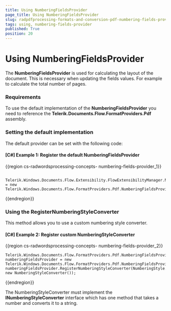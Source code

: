 ```yaml
---
title: Using NumberingFieldsProvider
page_title: Using NumberingFieldsProvider
slug: radpdfprocessing-formats-and-conversion-pdf-numbering-fields-provider
tags: using, numbering-fields-provider
published: True
position: 20
---
```


# Using NumberingFieldsProvider

The __NumberingFieldsProvider__ is used for calculating the layout of the document. This is necessary when updating the fields values. For example to calculate the total number of pages. 

### Requirements

To use the default implementation of the __NumberingFieldsProvider__ you need to reference the __**Telerik.Documents.Flow.FormatProviders.Pdf**__ assembly.

### Setting the default implementation

The default provider can be set with the following code:

#### __[C#] Example 1: Register the default NumberingFieldsProvider__

{{region cs-radwordsprocessing-concepts- numbering-fields-provider_1}}

	 Telerik.Windows.Documents.Flow.Extensibility.FlowExtensibilityManager.NumberingFieldsProvider = new Telerik.Windows.Documents.Flow.FormatProviders.Pdf.NumberingFieldsProvider();

{{endregion}}

### Using the RegisterNumberingStyleConverter

This method allows you to use a custom numbering style converter.

#### __[C#] Example 2: Register custom NumberingStyleConverter__

{{region cs-radwordsprocessing-concepts- numbering-fields-provider_2}}

	Telerik.Windows.Documents.Flow.FormatProviders.Pdf.NumberingFieldsProvider numberingFieldsProvider = new Telerik.Windows.Documents.Flow.FormatProviders.Pdf.NumberingFieldsProvider();
	numberingFieldsProvider.RegisterNumberingStyleConverter(NumberingStyle.ChineseCounting, new NumberingStyleConverter());
	

{{endregion}}

The NumberingStyleConverter must implement the **INumberingStyleConverter** interface which has one method that takes a number and converts it to a string.







